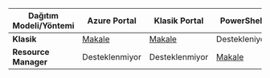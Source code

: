 |**Dağıtım Modeli/Yöntemi**|**Azure Portal**| **Klasik Portal** | **PowerShell**|
|-------------------------------------|-----------------|---------------------|---------------|
|**Klasik** |  [Makale](../articles/vpn-gateway/vpn-gateway-howto-point-to-site-classic-azure-portal.md)| [Makale](../articles/vpn-gateway/point-to-site-create.md)  | Destekleniyor |
|**Resource Manager** |Desteklenmiyor| Desteklenmiyor   | [Makale](../articles/vpn-gateway/vpn-gateway-howto-point-to-site-rm-ps.md)  |




<!--HONumber=Oct16_HO3-->


